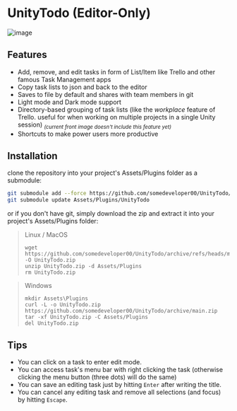 # UnityTodo (Editor-Only)

![image](https://github.com/somedeveloper00/UnityTodo/assets/79690923/60399fe8-f1e8-4b75-b921-c3dd79fa4a8f)



## Features
* Add, remove, and edit tasks in form of List/Item like Trello and other famous Task Management apps
* Copy task lists to json and back to the editor
* Saves to file by default and shares with team members in git
* Light mode and Dark mode support
* Directory-based grouping of task lists (like the *workplace* feature of Trello. useful for when working on multiple projects in a single Unity session) *<sub>(current front image doesn't include this feature yet)</sub>*
* Shortcuts to make power users more productive

## Installation
clone the repository into your project's Assets/Plugins folder as a submodule:
```bash
git submodule add --force https://github.com/somedeveloper00/UnityTodo/ Assets/Plugins/UnityTodo
git submodule update Assets/Plugins/UnityTodo
```
or if you don't have git, simply download the zip and extract it into your project's Assets/Plugins folder:
> Linux / MacOS
> ```
> wget https://github.com/somedeveloper00/UnityTodo/archive/refs/heads/main.zip -O UnityTodo.zip
> unzip UnityTodo.zip -d Assets/Plugins
> rm UnityTodo.zip

> Windows
> ```
> mkdir Assets\Plugins
> curl -L -o UnityTodo.zip https://github.com/somedeveloper00/UnityTodo/archive/main.zip
> tar -xf UnityTodo.zip -C Assets/Plugins
> del UnityTodo.zip
> ```


## Tips
* You can click on a task to enter edit mode.
* You can access task's menu bar with right clicking the task (otherwise clicking the menu button (three dots) will do the same)
* You can save an editing task just by hitting `Enter` after writing the title.
* You can cancel any editing task and remove all selections (and focus) by hitting `Escape`. 